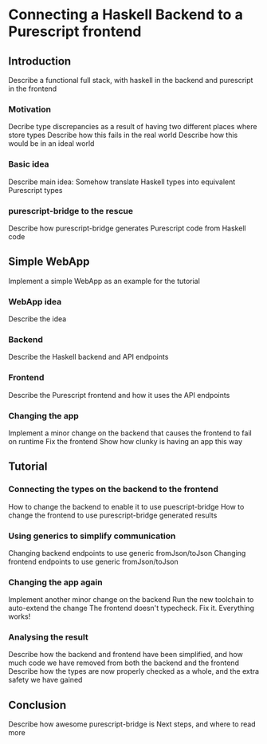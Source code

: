 # Connecting a Haskell Backend to a Purescript frontend
## Introduction
Describe a functional full stack, with haskell in the backend and purescript in the frontend

### Motivation
Decribe type discrepancies as a result of having two different places where store types
Describe how this fails in the real world
Describe how this would be in an ideal world

### Basic idea
Describe main idea: Somehow translate Haskell types into equivalent Purescript types

### purescript-bridge to the rescue
Describe how purescript-bridge generates Purescript code from Haskell code


## Simple WebApp
Implement a simple WebApp as an example for the tutorial

### WebApp idea
Describe the idea

### Backend
Describe the Haskell backend and API endpoints

### Frontend
Describe the Purescript frontend and how it uses the API endpoints

### Changing the app
Implement a minor change on the backend that causes the frontend to fail on runtime
Fix the frontend
Show how clunky is having an app this way


## Tutorial
### Connecting the types on the backend to the frontend
How to change the backend to enable it to use puescript-bridge
How to change the frontend to use purescript-bridge generated results

### Using generics to simplify communication
Changing backend endpoints to use generic fromJson/toJson
Changing frontend endpoints to use generic fromJson/toJson

### Changing the app again
Implement another minor change on the backend
Run the new toolchain to auto-extend the change
The frontend doesn't typecheck. Fix it.
Everything works!

### Analysing the result
Describe how the backend and frontend have been simplified, and how much code we have removed from both the backend and the frontend
Describe how the types are now properly checked as a whole, and the extra safety we have gained

## Conclusion
Describe how awesome purescript-bridge is
Next steps, and where to read more
